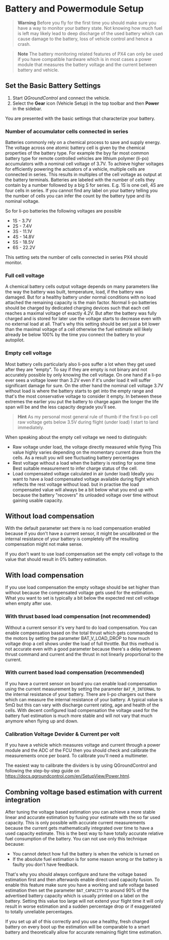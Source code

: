 # Battery and Powermodule Setup

> **Warning** Before you fly for the first time you should make sure you have a way to monitor your battery state. Not knowing how much fuel is left may likely lead to deep discharge of the used battery which can cause damage to the battery, loss of vehicle control and hence a crash.

> **Note** The battery monitoring related features of PX4 can only be used if you have compatible hardware which is in most cases a power module that measures the battery voltage and the current between battery and vehicle.

## Set the Basic Battery Settings

1. Start *QGroundControl* and connect the vehicle.
1. Select the **Gear** icon (Vehicle Setup) in the top toolbar and then **Power** in the sidebar.

You are presented with the basic settings that characterize your battery.

### Number of accumulator cells connected in series
Batteries commonly rely on a chemical process to save and supply energy. The voltage across one atomic battery cell is given by the chemical properties of the battery type.
For example the byy far most common battery type for remote controlled vehicles are lithium polymer (li-po) accumulators with a nominal cell voltage of 3.7V.
To achieve higher voltages for efficiently powering the actuators of a vehicle, multiple cells are connected in series.
This results in multiples of the cell voltage as output at the battery terminals. Batteries are labeled with the number of cells they contain by a number followed by a big S for series. E.g. 1S is one cell, 4S are four cells in series.
If you cannot find any label on your battery telling you the number of cells you can infer the count by the battery type and its nominal voltage.

So for li-po batteries the following voltages are possible
* 1S - 3.7V
* 2S - 7.4V
* 3S - 11.1V
* 4S - 14.8V
* 5S - 18.5V
* 6S - 22.2V

This setting sets the number of cells connected in series PX4 should monitor.

### Full cell voltage
A chemical battery cells output voltage depends on many parameters like the way the battery was built, temperature, load, if the battery was damaged. But for a healthy battery under normal conditions with no load attached the remaining capacity is the main factor.
Normal li-po batteries should be charged by dedicated charging devices such that each cell reaches a maximal voltage of exactly 4.2V. But after the battery was fully charged and is stored for later use the voltage starts to decrease even with no external load at all.
That's why this setting should be set just a bit lower than the maximal voltage of a cell otherwise the fuel estimate will likely already be below 100% by the time you connect the battery to your autopilot.

### Empty cell voltage
Most battery cells particularly also li-pos suffer a lot when they get used after they are "empty". To say if they are empty is not binary and not accurately possible by only knowing the cell voltage.
On one hand if a li-po ever sees a voltage lower than 3.2V even if it's under load it will suffer significant damage for sure. On the other hand the nominal cell voltage 3.7V without load is where the battery starts to get into the empty range and that's the most conservative voltage to consider it empty.
In between these extremes the earlier you put the battery to charge again the longer the life span will be and the less capacity degrade you'll see.

> **Hint** As my personal most general rule of thumb if the first li-po cell raw voltage gets below 3.5V during flight (under load) I start to land immediately.

When speaking about the empty cell voltage we need to distinguish:
* Raw voltage under load, the voltage directly measured while flying
This value highly varies depending on the momentary current draw from the cells. As a result you will see fluctuating battery percentages
* Rest voltage without a load when the battery is resting for some time
Best suitable measurement to infer charge status of the cell.
* Load compensated voltage calculated in air (under load)
Ideally you want to have a load compensated voltage available during flight which reflects the rest voltage without load. but in practise the load compensated value will always be a bit below what you end up with because the battery "recovers" its unloaded voltage over time without gaining usable capacity.

## Without load compensation
With the default parameter set there is no load compensation enabled because if you don't have a current sensor, it might be uncalibrated or the internal resistance of your battery is completely off the resulting compensation might not make sense.

If you don't want to use load compensation set the empty cell voltage to the value that should result in 0% battery estimation.

## With load compensation
If you use load compensation the empty voltage should be set higher than without because the compensated voltage gets used for the estimation. What you want to set is typically a bit below the expected rest cell voltage when empty after use.

### With thrust based load compensation (not recommended)
Without a current sensor it's very hard to do load compensation. You can enable compensation based on the total thrust which gets commanded to the motors by setting the parameter BAT_V_LOAD_DROP to how much voltage drop a cell shows under the load of full throttle. But this method is not accurate even with a good parameter because there's a delay between thrust command and current and the thrust in not linearly proportional to the current.

### With current based load compensation (recommended)
If you have a current sensor on board you can enable load compensation using the current measurement by setting the parameter `BAT_R_INTERNAL` to the internal resistance of your battery. There are li-po chargers out there which can measure the internal resistance of your battery. A typical value is 5mΩ but this can vary with discharge current rating, age and health of the cells.
With decent configured load compensation the voltage used for the battery fuel estimation is much more stable and will not vary that much anymore when flying up and down.

### Calibration Voltage Devider & Current per volt
If you have a vehicle which measures voltage and current through a power module and the ADC of the FCU then you should check and calibrate the measurements once per board. To calibrate you'll need a multimeter.

The easiest way to calibrate the dividers is by using QGroundControl and following the step-by-step guide on https://docs.qgroundcontrol.com/en/SetupView/Power.html.

## Combning voltage based estimation with current integration
After tuning the voltage based estimation you can achieve a more stable linear and accurate estimation by fusing your estimate with the so far used capacity. This is only possible with accurate current measurements because the current gets mathematically integrated over time to have a used capacity estimate.
This is the best way to have totally accurate relative fuel consumption of the battery. You can not use only this technique because:
* You cannot detect how full the battery is when the vehicle is turned on
* If the absolute fuel estimation is for some reason wrong or the battery is faulty you don't have feedback.

That's why you should always configure and tune the voltage based estimation first and then afterwards enable direct used capacity fusion.
To enable this feature make sure you have a working and safe voltage based estimation then set the parameter `BAT_CAPACITY` to around 90% of the advertised battery capacity which is usually printed on a label on the battery.
Setting this value too large will not extend your flight time it will only result in worse estimation and a sudden percentage drop or if exaggerated to totally unreliable percentages.

If you set up all of this correctly and you use a healthy, fresh charged battery on every boot up the estimation will be comparable to a smart battery and theoretically allow for accurate remaining flight time estimation.
